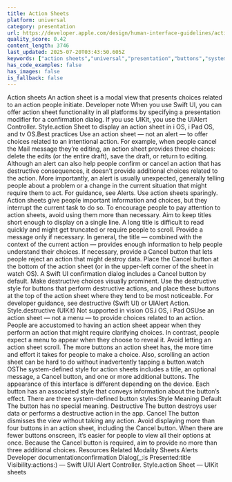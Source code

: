 ```yaml
---
title: Action Sheets
platform: universal
category: presentation
url: https://developer.apple.com/design/human-interface-guidelines/action-sheets
quality_score: 0.42
content_length: 3746
last_updated: 2025-07-20T03:43:50.605Z
keywords: ["action sheets","universal","presentation","buttons","system","interface"]
has_code_examples: false
has_images: false
is_fallback: false
---
```


Action sheets An action sheet is a modal view that presents choices related to an action people initiate. Developer note When you use Swift UI, you can offer action sheet functionality in all platforms by specifying a presentation modifier for a confirmation dialog. If you use UIKit, you use the UIAlert Controller. Style.action Sheet to display an action sheet in i OS, i Pad OS, and tv OS.Best practices Use an action sheet — not an alert — to offer choices related to an intentional action. For example, when people cancel the Mail message they’re editing, an action sheet provides three choices: delete the edits (or the entire draft), save the draft, or return to editing. Although an alert can also help people confirm or cancel an action that has destructive consequences, it doesn’t provide additional choices related to the action. More importantly, an alert is usually unexpected, generally telling people about a problem or a change in the current situation that might require them to act. For guidance, see Alerts. Use action sheets sparingly. Action sheets give people important information and choices, but they interrupt the current task to do so. To encourage people to pay attention to action sheets, avoid using them more than necessary. Aim to keep titles short enough to display on a single line. A long title is difficult to read quickly and might get truncated or require people to scroll. Provide a message only if necessary. In general, the title — combined with the context of the current action — provides enough information to help people understand their choices. If necessary, provide a Cancel button that lets people reject an action that might destroy data. Place the Cancel button at the bottom of the action sheet (or in the upper-left corner of the sheet in watch OS). A Swift UI confirmation dialog includes a Cancel button by default. Make destructive choices visually prominent. Use the destructive style for buttons that perform destructive actions, and place these buttons at the top of the action sheet where they tend to be most noticeable. For developer guidance, see destructive (Swift UI) or UIAlert Action. Style.destructive (UIKit) Not supported in vision OS.i OS, i Pad OSUse an action sheet — not a menu — to provide choices related to an action. People are accustomed to having an action sheet appear when they perform an action that might require clarifying choices. In contrast, people expect a menu to appear when they choose to reveal it. Avoid letting an action sheet scroll. The more buttons an action sheet has, the more time and effort it takes for people to make a choice. Also, scrolling an action sheet can be hard to do without inadvertently tapping a button.watch OSThe system-defined style for action sheets includes a title, an optional message, a Cancel button, and one or more additional buttons. The appearance of this interface is different depending on the device. Each button has an associated style that conveys information about the button’s effect. There are three system-defined button styles:Style Meaning Default The button has no special meaning. Destructive The button destroys user data or performs a destructive action in the app. Cancel The button dismisses the view without taking any action. Avoid displaying more than four buttons in an action sheet, including the Cancel button. When there are fewer buttons onscreen, it’s easier for people to view all their options at once. Because the Cancel button is required, aim to provide no more than three additional choices. Resources Related Modality Sheets Alerts Developer documentationconfirmation Dialog(\_:is Presented:title Visibility:actions:) — Swift UIUI Alert Controller. Style.action Sheet — UIKit sheets